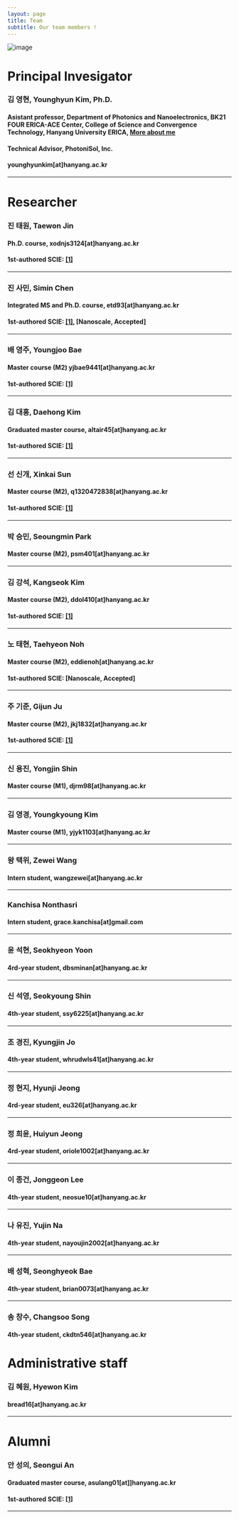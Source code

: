 ```yaml
---
layout: page
title: Team
subtitle: Our team members !
---
```

<!-- 
[image](https://user-images.githubusercontent.com/32427749/150480395-9e9eb3b9-28cc-4b5e-b56d-7a91ed5d0162.png)
![image](https://user-images.githubusercontent.com/80964488/187574283-b1d4ce28-f398-4d0d-be57-c3e99ea4232e.jpg)
![image](https://user-images.githubusercontent.com/32427749/234727826-d155cf17-c6e4-4196-b1c9-6e7d200471e1.png)
![image](https://user-images.githubusercontent.com/32427749/234727890-465225ea-94b3-4f07-933d-9b3c0d16b25a.png)
-->
![image](https://github.com/yh2424/yh2424.github.io/assets/32427749/ce6cbbf0-5998-4b80-acd3-e16f076e5200)

# Principal Invesigator

### 김 영현, Younghyun Kim, Ph.D.
#### Asistant professor, Department of Photonics and Nanoelectronics, BK21 FOUR ERICA-ACE Center, College of Science and Convergence Technology, Hanyang University ERICA, [More about me](https://yh2424.github.io/people/younghyunkim) 
#### Technical Advisor, PhotoniSol, Inc.
<!--- 
#### Director of Neuromorphic Materials and Devices, Pebble-Square, Inc.
--->
#### younghyunkim[at]hanyang.ac.kr
 

---
<!--- 
| ![image](https://user-images.githubusercontent.com/32427749/127579757-95fe1d97-7820-4485-acfe-42483abd727e.png) | 김영현, Younghyun Kim, Ph.D. |
--->


# Researcher

### 진 태원, Taewon Jin
#### Ph.D. course, xodnjs3124[at]hanyang.ac.kr<!---,  [More about me](https://yh2424.github.io/people/taewonjin)--->
#### 1st-authored SCIE: [[1]](https://pubs.rsc.org/en/Content/ArticleLanding/2023/NA/D2NA00713D)
---

### 진 사민, Simin Chen 
#### Integrated MS and Ph.D. course, etd93[at]hanyang.ac.kr <!---, [More about me](https://yh2424.github.io/people/siminchen)--->
#### 1st-authored SCIE: [[1]](https://link.springer.com/article/10.1007/s40042-024-01079-7), [Nanoscale, Accepted]
---

### 배 영주, Youngjoo Bae
#### Master course (M2) yjbae9441[at]hanyang.ac.kr <!---, [More about me](https://yh2424.github.io/people/youngjoobae)--->
#### 1st-authored SCIE: [[1]](https://ieeexplore.ieee.org/document/10263591)
---

### 김 대홍, Daehong Kim
#### Graduated master course, altair45[at]hanyang.ac.kr <!---, [More about me](https://yh2424.github.io/people/daehongkim)--->
#### 1st-authored SCIE: [[1]](https://doi.org/10.1109/JPHOT.2023.3331194)
---

### 선 신개, Xinkai Sun
#### Master course (M2), q1320472838[at]hanyang.ac.kr <!---, [More about me](https://yh2424.github.io/people/xinkaisun)--->
#### 1st-authored SCIE: [[1]](https://pubs.acs.org/doi/full/10.1021/acsaelm.4c00100)
---

### 박 승민, Seoungmin Park
#### Master course (M2), psm401[at]hanyang.ac.kr <!---, [More about me](https://yh2424.github.io/people/seoungminpark)--->
---

### 김 강석, Kangseok Kim 
#### Master course (M2), ddol410[at]hanyang.ac.kr <!---, [More about me](https://yh2424.github.io/people/kangseokkim)  --->
#### 1st-authored SCIE: [[1]](https://www.coppjournal.org/journal/view.html?uid=1557&pn=current_issue)
---

### 노 태현, Taehyeon Noh
#### Master course (M2), eddienoh[at]hanyang.ac.kr <!---, [More about me](https://yh2424.github.io/people/NTH)  --->
#### 1st-authored SCIE: [Nanoscale, Accepted]
---

### 주 기준, Gijun Ju
#### Master course (M2), jkj1832[at]hanyang.ac.kr <!---, [More about me](https://yh2424.github.io/people/gijunju)--->
#### 1st-authored SCIE: [[1]](https://www.coppjournal.org/journal/view.html?uid=1557&pn=current_issue)
---

### 신 용진, Yongjin Shin
#### Master course (M1), djrm98[at]hanyang.ac.kr <!---, [More about me](https://yh2424.github.io/people/yongjinshin)--->

---

### 김 영경, Youngkyoung Kim
#### Master course (M1), yjyk1103[at]hanyang.ac.kr
---

### 왕 택위, Zewei Wang 
#### Intern student, wangzewei[at]hanyang.ac.kr

---

### Kanchisa Nonthasri 
#### Intern student, grace.kanchisa[at]gmail.com 

---

### 윤 석현, Seokhyeon Yoon
#### 4rd-year student, dbsminan[at]hanyang.ac.kr

---

### 신 석영, Seokyoung Shin
#### 4th-year student, ssy6225[at]hanyang.ac.kr

---

### 조 경진, Kyungjin Jo
#### 4th-year student, whrudwls41[at]hanyang.ac.kr

---

### 정 현지, Hyunji Jeong
#### 4rd-year student, eu326[at]hanyang.ac.kr

---

### 정 희윤, Huiyun Jeong
#### 4rd-year student, oriole1002[at]hanyang.ac.kr

---

### 이 종건, Jonggeon Lee
#### 4th-year student, neosue10[at]hanyang.ac.kr

---

### 나 유진, Yujin Na
#### 4th-year student, nayoujin2002[at]hanyang.ac.kr

---

### 배 성혁, Seonghyeok Bae
#### 4th-year student, brian0073[at]hanyang.ac.kr

---

### 송 창수, Changsoo Song
#### 4th-year student, ckdtn546[at]hanyang.ac.kr

# Administrative staff

### 김 혜원, Hyewon Kim 
#### bread16[at]hanyang.ac.kr <!---, [More about me](https://yh2424.github.io/people/siminchen)--->
---




# Alumni


### 안 성의, Seongui An
#### Graduated master course, asulang01[at]]hanyang.ac.kr<!---, [More about me](https://yh2424.github.io/people/seonguian)--->
#### 1st-authored SCIE: [[1]](https://ieeexplore.ieee.org/document/10620402)

---





<!--- 
# Alumni

### 김 유신, Yushin Kim
#### KTN Optical Phase Shifter, 학부(캡스톤, 2021S, 2021F), kimyushin[at]hanyang.ac.kr
---

### 송 준수, Joonsoo Song
#### ITZO Thin film transistor, 학부(캡스톤, 2021F), sb020578[at]hanyang.ac.kr
---

### 정 재웅, Jaewoong Jung
#### SiGe Optical Phase Shifter, 학부(캡스톤, 2021F), greg3073[at]hanyang.ac.kr
---

### 지 요섭, Yoseop Chi
#### 4th-year student, gowldytjq98[at]hanyang.ac.kr 

---

### 김 태인, Taein Kim
#### 4th-year student, tikim1201[at]hanyang.ac.kr 

---

### 박 정현, Junghyun Park
#### 4th-year student, gguk19[at]hanyang.ac.kr

---
### 노 정완, Jungwan Noh
#### 3th-year student, npower220[at]hanyang.ac.kr

---
--->
